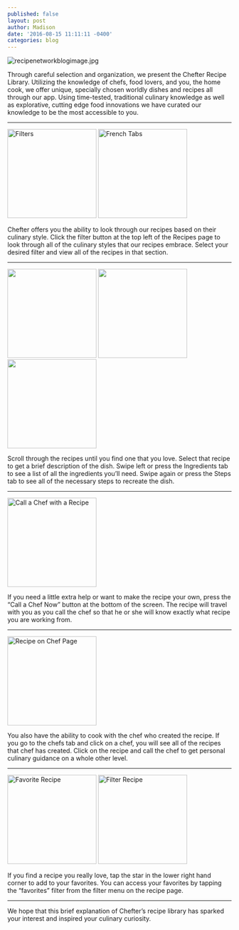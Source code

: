 ```yaml
---
published: false
layout: post
author: Madison
date: '2016-08-15 11:11:11 -0400'
categories: blog
---
```


![recipenetworkblogimage.jpg]({{site.baseurl}}/img/recipenetworkblogimage.jpg)

Through careful selection and organization, we present the Chefter Recipe Library. Utilizing the knowledge of chefs, food lovers, and you, the home cook, we offer unique, specially chosen worldly dishes and recipes all through our app. Using time-tested, traditional culinary knowledge as well as explorative, cutting edge food innovations we have curated our knowledge to be the most accessible to you. 
***

<img src="{{site.baseurl}}/img/filterstab.jpg" alt="Filters" style="width:200px!important">
<img src="{{site.baseurl}}/img/frenchtab.jpg" alt="French Tabs" style="width:200px!important">

Chefter offers you the ability to look through our recipes based on their culinary style. Click the filter button at the top left of the Recipes page to look through all of the culinary styles that our recipes embrace. Select your desired filter and view all of the recipes in that section.
***

<img src="{{site.baseurl}}/img/recipeslide1.jpg" alt="" style="width:200px!important">
<img src="{{site.baseurl}}/img/recipeslide2.jpg" alt="" style="width:200px!important">
<img src="{{site.baseurl}}/img/recipeslide3.jpg" alt="" style="width:200px!important">

Scroll through the recipes until you find one that you love. Select that recipe to get a brief description of the dish. Swipe left or press the Ingredients tab to see a list of all the ingredients you’ll need. Swipe again or press the Steps tab to see all of the necessary steps to recreate the dish. 
***

<img src="{{site.baseurl}}/img/callchefwithrecipe.jpg" alt="Call a Chef with a Recipe" style="width:200px!important">

If you need a little extra help or want to make the recipe your own, press the “Call a Chef Now” button at the bottom of the screen. The recipe will travel with you as you call the chef so that he or she will know exactly what recipe you are working from. 
***
<img src="{{site.baseurl}}/img/recipeonchefpg.jpg" alt="Recipe on Chef Page" style="width:200px!important">

You also have the ability to cook with the chef who created the recipe. If you go to the chefs tab and click on a chef, you will see all of the recipes that chef has created. Click on the recipe and call the chef to get personal culinary guidance on a whole other level. 
***
<img src="{{site.baseurl}}/img/favoritestar.jpg)" alt="Favorite Recipe" style="width:200px!important">
<img src="{{site.baseurl}}/img/filterstab.jpg)" alt="Filter Recipe" style="width:200px!important">

If you find a recipe you really love, tap the star in the lower right hand corner to add to your favorites. You can access your favorites by tapping the “favorites” filter from the filter menu on the recipe page. 
***

We hope that this brief explanation of Chefter’s recipe library has sparked your interest and inspired your culinary curiosity.
